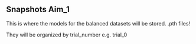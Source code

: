 ## Snapshots Aim_1
This is where the models for the balanced datasets will be stored.
.pth files!

They will be organized by trial_number e.g. trial_0 
